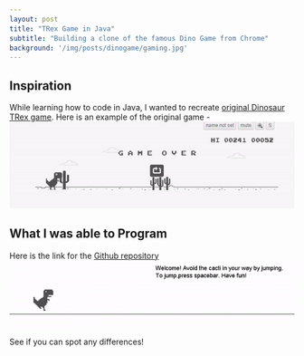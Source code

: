 ```yaml
---
layout: post
title: "TRex Game in Java"
subtitle: "Building a clone of the famous Dino Game from Chrome"
background: '/img/posts/dinogame/gaming.jpg'
---
```


## Inspiration

While learning how to code in Java, I wanted to recreate [original Dinosaur TRex game](https://trex-runner.com/). 
Here is an example of the original game - 
![Original Game](/img/posts/dinogame/original-dino-game.gif)

## What I was able to Program

Here is the link for the [Github repository](https://github.com/adityaroyar/TRexGame)
![My TRex Game](/img/posts/dinogame/trex-game.gif)

See if you can spot any differences!
